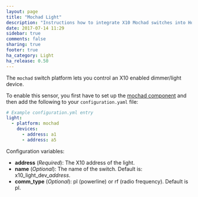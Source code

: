 ```yaml
---
layout: page
title: "Mochad Light"
description: "Instructions how to integrate X10 Mochad switches into Home Assistant."
date: 2017-07-14 11:29
sidebar: true
comments: false
sharing: true
footer: true
ha_category: Light
ha_release: 0.50
---
```


The `mochad` switch platform lets you control an X10 enabled dimmer/light
device.

To enable this sensor, you first have to set up the [mochad component](/components/mochad/) and then add the following to your `configuration.yaml` file:

```yaml
# Example configuration.yml entry
light:
  - platform: mochad
    devices:
      - address: a1
      - address: a5
```

Configuration variables:

- **address** (*Required*): The X10 address of the light.
- **name** (*Optional*): The name of the switch. Default is: x10_light_dev_*address*.
- **comm_type** (*Optional*): pl (powerline) or rf (radio frequency). Default is pl.
